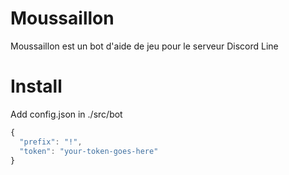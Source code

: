 # Moussaillon
Moussaillon est un bot d'aide de jeu pour le serveur Discord Line

# Install

Add config.json in ./src/bot

```javascript
{
  "prefix": "!",
  "token": "your-token-goes-here"
}
```
